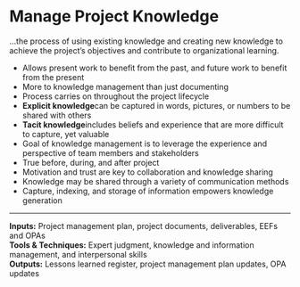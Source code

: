 # Manage Project Knowledge

…the process of using existing knowledge and creating new knowledge to achieve the project’s objectives and contribute to organizational learning. 

- Allows present work to benefit from the past, and future work to benefit from the present 
- More to knowledge management than just documenting 
- Process carries on throughout the project lifecycle 
- **Explicit knowledge**can be captured in words, pictures, or numbers to be shared with others 
- **Tacit knowledge**includes beliefs and experience that are more difficult to capture, yet valuable 
- Goal of knowledge management is to leverage the experience and perspective of team members and stakeholders 
- True before, during, and after project 
- Motivation and trust are key to collaboration and knowledge sharing 
- Knowledge may be shared through a variety of communication methods 
- Capture, indexing, and storage of information empowers knowledge generation 

---

**Inputs:** Project management plan, project documents, deliverables, EEFs and OPAs     
**Tools & Techniques:** Expert judgment, knowledge and information management, and interpersonal skills    
**Outputs:** Lessons learned register, project management plan updates, OPA updates    